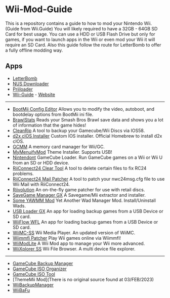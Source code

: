 # Wii-Mod-Guide

This is a repository contains a guide to how to mod your Nintendo Wii. (Guide from Wii.Guide) You will likely required to have a 32GB - 64GB SD Card for best usage. You can use a HDD or USB Flash Drive but only for games, if you want to launch apps in the Wii or even mod your Wii it will require an SD Card. Also this guide follow the route for LetterBomb to offer a fully offline modding way.

## Apps

- [LetterBomb](https://github.com/fail0verflow/letterbomb)
- [NUS Downloader](https://github.com/WiiDatabase/nusdownloader)
- [Priiloader](https://github.com/DacoTaco/priiloader)
- [Wii-Guide](https://github.com/RiiConnect24/Wii-Guide) - [Website](https://wii.guide/)

---

- [BootMii Config Editor](https://oscwii.org/library/app/BootMiiConfigurationEditor) Allows you to modify the video, autoboot, and bootdelay options from BootMii ini file.
- [BrawlStats](https://oscwii.org/library/app/brawlstats) Reads your Smash Bros Brawl save data and shows you a lot of information that the game hides!
- [CleanRip](https://oscwii.org/library/app/CleanRip) A tool to backup your Gamecube/Wii Discs via IOS58.
- [d2x cIOS Installer](https://oscwii.org/library/app/d2x-cios-installer) Custom IOS installer. Official Homebrew to install d2x cIOS.
- [GCMM](https://oscwii.org/library/app/gcmm) A memory card manager for Wii/GC.
- [MyMenuifyMod](https://oscwii.org/library/app/MyMenuifyMod) Theme Installer. Supports USB!
- [Nintendont](https://oscwii.org/library/app/Nintendont) GameCube Loader. Run GameCube games on a Wii or Wii U from an SD or HDD device.
- [RiiConnect24 Clear Tool](https://oscwii.org/library/app/RC24-Clear-Tool) A tool to delete certain files to fix RC24 problems.
- [RiiConnect24 Mail Patcher](https://oscwii.org/library/app/Mail-Patcher) A tool to patch your nwc24msg.cfg file to use Wii Mail with RiiConnect24.
- [Riivolution](https://oscwii.org/library/app/riivolution) An on-the-fly game patcher for use with retail discs.
- [SaveGame Manager GX](https://oscwii.org/library/app/SaveGame_Manager_GX) A Savegame/Mii extractor and installer.
- [Some YAWMM Mod](https://oscwii.org/library/app/some-yawmm-mod) Yet Another Wad Manager Mod. Install/Uninstall Wads.
- [USB Loader GX](https://oscwii.org/library/app/usbloader_gx) An app for loading backup games from a USB Device or SD card.
- [WiiFlow WFL](https://oscwii.org/library/app/wiiflow) An app for loading backup games from a USB Device or SD card.
- [WiiMC-SS](https://oscwii.org/library/app/wiimc-ss) Wii Media Player. An updated version of WiiMC.
- [Wiimmfi Patcher](https://oscwii.org/library/app/wiimmfipatcher) Play Wii games online via Wiimmfi!
- [WiiModLite](https://oscwii.org/library/app/WiiModLite) A Wii Mod app to manage your Wii more advanced.
- [WiiXplorer SS](https://oscwii.org/library/app/wiixplorer-ss) Wii File Browser. A multi device file explorer.

---

- [GameCube Backup Manager](https://github.com/AxionDrak/GameCube-Backup-Manager)
- [GameCube ISO Organizer](https://github.com/DebugDax/Gamecube-ISO-Organizer)
- [GameCube ISO Tool](http://www.wiibackupmanager.co.uk/gcit.html)
- [ThemeMii Mod](There is no original source found at 03/FEB/2023)
- [WiiBackupManager](http://www.wiibackupmanager.co.uk/)
- [WiiBaFu](https://github.com/larsenv/Wii-Backup-Fusion)
